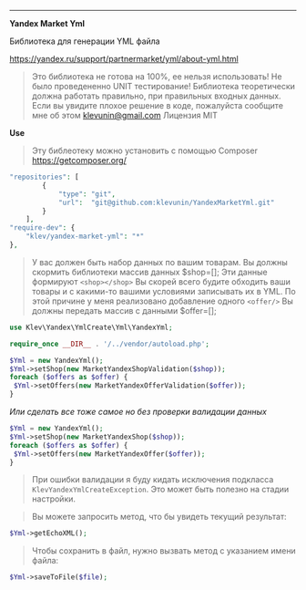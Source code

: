 ****
**Yandex Market Yml**

Библиотека для генерации YML файла

https://yandex.ru/support/partnermarket/yml/about-yml.html

>Это библиотека не готова на 100%, ее нельзя использовать! Не было проведененно UNIT тестирование!
>Библиотека теоретически должна работать правильно, при правильных входных данных.
>Если вы увидите плохое решение в коде, пожалуйста сообщите мне об этом <klevunin@gmail.com> 
>Лицензия MIT 

**Use**

>Эту библеотеку можно установить с помощью Composer <https://getcomposer.org/>
```php
"repositories": [
        {
            "type": "git",
            "url":  "git@github.com:klevunin/YandexMarketYml.git"
        }
    ],
"require-dev": {
    "klev/yandex-market-yml": "*"
},
```

>У вас должен быть набор данных по вашим товарам. 
 Вы должны скормить библиотеки массив данных $shop=[]; 
 Эти данные формируют ```<shop></shop>```
 Вы скорей всего будите обходить ваши товары и с какими-то вашими условиями записывать их в YML. По этой причине у меня реализовано добавление одного ```<offer/>```
 Вы должны передать массив с данными $offer=[];


```php
use Klev\Yandex\YmlCreate\Yml\YandexYml;

require_once __DIR__ . '/../vendor/autoload.php';

$Yml = new YandexYml();
$Yml->setShop(new MarketYandexShopValidation($shop));
foreach ($offers as $offer) {
 $Yml->setOffers(new MarketYandexOfferValidation($offer));
}

```
*Или сделать все тоже самое но без проверки валидации данных*
```php
$Yml = new YandexYml();
$Yml->setShop(new MarketYandexShop($shop));
foreach ($offers as $offer) {
 $Yml->setOffers(new MarketYandexOffer($offer));
}
```
>При ошибки валидации я буду кидать исключения подкласса ```KlevYandexYmlCreateException```. 
Это может быть полезно на стадии настройки. 

>Вы можете запросить метод, что бы увидеть текущий результат:

```php
$Yml->getEchoXML();
```

>Чтобы сохранить в файл, нужно вызвать метод с указанием имени файла:
```php
$Yml->saveToFile($file);
```


